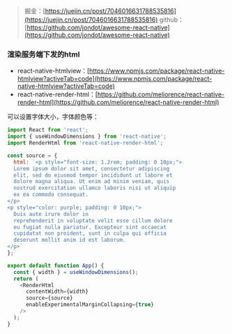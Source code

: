 > 掘金：[https://juejin.cn/post/7046016631788535816](https://juejin.cn/post/7046016631788535816)
> github：[https://github.com/jondot/awesome-react-native](https://github.com/jondot/awesome-react-native)

### 渲染服务端下发的html

- react-native-htmlview：[https://www.npmjs.com/package/react-native-htmlview?activeTab=code](https://www.npmjs.com/package/react-native-htmlview?activeTab=code)
- react-native-render-html：[https://github.com/meliorence/react-native-render-html](https://github.com/meliorence/react-native-render-html)

可以设置字体大小，字体颜色等：
```javascript
import React from 'react';
import { useWindowDimensions } from 'react-native';
import RenderHtml from 'react-native-render-html';

const source = {
  html: `<p style="font-size: 1.2rem; padding: 0 10px;">
  Lorem ipsum dolor sit amet, consectetur adipiscing
  elit, sed do eiusmod tempor incididunt ut labore et
  dolore magna aliqua. Ut enim ad minim veniam, quis
  nostrud exercitation ullamco laboris nisi ut aliquip
  ex ea commodo consequat. 
</p>
<p style="color: purple; padding: 0 10px;">
  Duis aute irure dolor in
  reprehenderit in voluptate velit esse cillum dolore
  eu fugiat nulla pariatur. Excepteur sint occaecat
  cupidatat non proident, sunt in culpa qui officia
  deserunt mollit anim id est laborum.
</p>`
};

export default function App() {
  const { width } = useWindowDimensions();
  return (
    <RenderHtml
      contentWidth={width}
      source={source}
      enableExperimentalMarginCollapsing={true}
    />
  );
}
```
